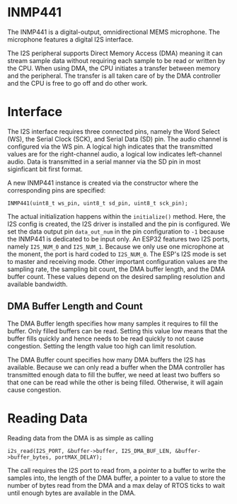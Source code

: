 # INMP441
The INMP441 is a digital-output, omnidirectional MEMS microphone. The microphone features a digital I2S interface.

The I2S peripheral supports Direct Memory Access (DMA) meaning it can stream sample data without requiring each sample to be read or written by the CPU. When using DMA, the CPU initiates a transfer between memory and the peripheral. The transfer is all taken care of by the DMA controller and the CPU is free to go off and do other work.

# Interface
The I2S interface requires three connected pins, namely the Word Select (WS), the Serial Clock (SCK), and Serial Data (SD) pin. The audio channel is configured via the WS pin. A logical high indicates that the transmitted values are for the right-channel audio, a logical low indicates left-channel audio. Data is transmitted in a serial manner via the SD pin in most siginficant bit first format.

A new INMP441 instance is created via the constructor where the corresponding pins are specified:

```
INMP441(uint8_t ws_pin, uint8_t sd_pin, uint8_t sck_pin);
```

The actual initialization happens within the `initialize()` method. Here, the I2S config is created, the I2S driver is installed and the pin is configured. We set the data output pin `data_out_num` in the pin configuration to `-1` because the INMP441 is dedicated to be input only. An ESP32 features two I2S ports, namely `I2S_NUM_0` and `I2S_NUM_1`. Because we only use one microphone at the monent, the port is hard coded to `I2S_NUM_0`. The ESP's I2S mode is set to master and receiving mode. Other important configuration values are the sampling rate, the sampling bit count, the DMA buffer length, and the DMA buffer count. These values depend on the desired sampling resolution and available bandwidth.

## DMA Buffer Length and Count
The DMA Buffer length specifies how many samples it requires to fill the buffer. Only filled buffers can be read. Setting this value low means that the buffer fills quickly and hence needs to be read quickly to not cause congestion. Setting the length value too high can limit resolution.

The DMA Buffer count specifies how many DMA buffers the I2S has available. Because we can only read a buffer when the DMA controller has transmitted enough data to fill the buffer, we need at least two buffers so that one can be read while the other is being filled. Otherwise, it will again cause congestion.

# Reading Data
Reading data from the DMA is as simple as calling

```
i2s_read(I2S_PORT, &buffer->buffer, I2S_DMA_BUF_LEN, &buffer->buffer_bytes, portMAX_DELAY);
```

The call requires the I2S port to read from, a pointer to a buffer to write the samples into, the length of the DMA buffer, a pointer to a value to store the number of bytes read from the DMA and a max delay of RTOS ticks to wait until enough bytes are available in the DMA.

